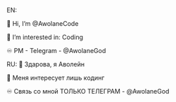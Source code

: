 EN:


👋 Hi, I’m @AwolaneCode

👀 I’m interested in: Coding

♾️ PM - Telegram - @AwolaneGod 

RU:
👋 Здарова, я Аволейн

👀 Меня интересует лишь кодинг

♾️ Связь со мной ТОЛЬКО ТЕЛЕГРАМ - @AwolaneGod

<!--
**AwolaneGod/AwolaneGod** is a ✨ _special_ ✨ repository because its `README.md` (this file) appears on your GitHub profile.

Here are some ideas to get you started:

- 🔭 I’m currently working on ...
- 🌱 I’m currently learning ...
- 👯 I’m looking to collaborate on ...
- 🤔 I’m looking for help with ...
- 💬 Ask me about ...
- 📫 How to reach me: ...
- 😄 Pronouns: ...
- ⚡ Fun fact: ...
-->
